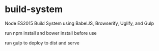 # build-system
Node ES2015 Build System using BabelJS, Browserify, Uglify, and Gulp

run npm install and bower install before use

run gulp to deploy to dist and serve
